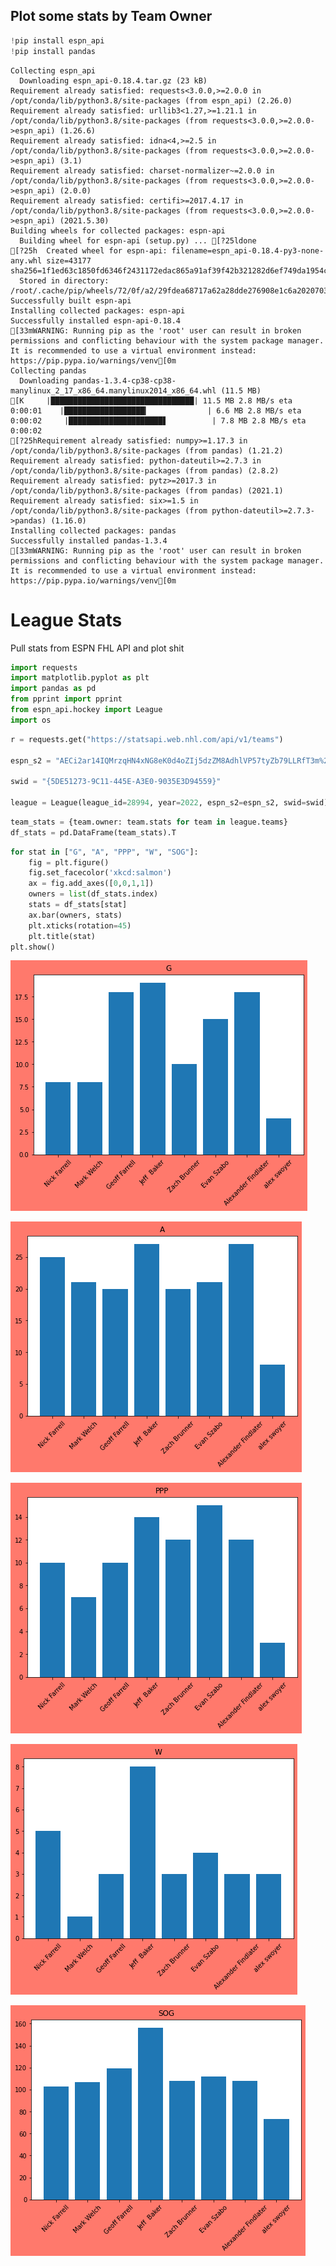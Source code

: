 ## Plot some stats by Team Owner


```python
!pip install espn_api
!pip install pandas
```

    Collecting espn_api
      Downloading espn_api-0.18.4.tar.gz (23 kB)
    Requirement already satisfied: requests<3.0.0,>=2.0.0 in /opt/conda/lib/python3.8/site-packages (from espn_api) (2.26.0)
    Requirement already satisfied: urllib3<1.27,>=1.21.1 in /opt/conda/lib/python3.8/site-packages (from requests<3.0.0,>=2.0.0->espn_api) (1.26.6)
    Requirement already satisfied: idna<4,>=2.5 in /opt/conda/lib/python3.8/site-packages (from requests<3.0.0,>=2.0.0->espn_api) (3.1)
    Requirement already satisfied: charset-normalizer~=2.0.0 in /opt/conda/lib/python3.8/site-packages (from requests<3.0.0,>=2.0.0->espn_api) (2.0.0)
    Requirement already satisfied: certifi>=2017.4.17 in /opt/conda/lib/python3.8/site-packages (from requests<3.0.0,>=2.0.0->espn_api) (2021.5.30)
    Building wheels for collected packages: espn-api
      Building wheel for espn-api (setup.py) ... [?25ldone
    [?25h  Created wheel for espn-api: filename=espn_api-0.18.4-py3-none-any.whl size=43177 sha256=1f1ed63c1850fd6346f2431172edac865a91af39f42b321282d6ef749da1954c
      Stored in directory: /root/.cache/pip/wheels/72/0f/a2/29fdea68717a62a28dde276908e1c6a2020703a67cfea48195
    Successfully built espn-api
    Installing collected packages: espn-api
    Successfully installed espn-api-0.18.4
    [33mWARNING: Running pip as the 'root' user can result in broken permissions and conflicting behaviour with the system package manager. It is recommended to use a virtual environment instead: https://pip.pypa.io/warnings/venv[0m
    Collecting pandas
      Downloading pandas-1.3.4-cp38-cp38-manylinux_2_17_x86_64.manylinux2014_x86_64.whl (11.5 MB)
    [K     |████████████████████████████████| 11.5 MB 2.8 MB/s eta 0:00:01    |██████████████████▎             | 6.6 MB 2.8 MB/s eta 0:00:02     |█████████████████████▋          | 7.8 MB 2.8 MB/s eta 0:00:02
    [?25hRequirement already satisfied: numpy>=1.17.3 in /opt/conda/lib/python3.8/site-packages (from pandas) (1.21.2)
    Requirement already satisfied: python-dateutil>=2.7.3 in /opt/conda/lib/python3.8/site-packages (from pandas) (2.8.2)
    Requirement already satisfied: pytz>=2017.3 in /opt/conda/lib/python3.8/site-packages (from pandas) (2021.1)
    Requirement already satisfied: six>=1.5 in /opt/conda/lib/python3.8/site-packages (from python-dateutil>=2.7.3->pandas) (1.16.0)
    Installing collected packages: pandas
    Successfully installed pandas-1.3.4
    [33mWARNING: Running pip as the 'root' user can result in broken permissions and conflicting behaviour with the system package manager. It is recommended to use a virtual environment instead: https://pip.pypa.io/warnings/venv[0m


# League Stats
Pull stats from ESPN FHL API and plot shit


```python
import requests
import matplotlib.pyplot as plt
import pandas as pd
from pprint import pprint
from espn_api.hockey import League
import os
```


```python
r = requests.get("https://statsapi.web.nhl.com/api/v1/teams")

espn_s2 = "AECi2ar14IQMrzqHN4xNG8eK0d4oZIj5dzZM8AdhlVP57tyZb79LLRfT3m%2FS%2FTYmCl%2FA4T%2BJ9Rm9YOJ3a16Gm0bqhMo%2FocZgVQOL4YsWgpewsYy9Ea9HzFcoB95AFf9EL3Vbcl4AvepgJz669ibJ0hBH1NQW%2Bi0IhGhGnmMWHvgNsyhQ%2F0CWLGstmi9YbbHEM%2BlV4xXQbxMOsZYNPl57S8WJlVmuQQ5p0PpGu26mamtgHAddgwdggBqRDvEZNjXAqkdOFkLjropHaL%2Fdktw2n0o84g5YmDZQiM7nkz%2FfTJcyRg%3D%3D"

swid = "{5DE51273-9C11-445E-A3E0-9035E3D94559}"

league = League(league_id=28994, year=2022, espn_s2=espn_s2, swid=swid)
```


```python
team_stats = {team.owner: team.stats for team in league.teams}
df_stats = pd.DataFrame(team_stats).T
```


```python
for stat in ["G", "A", "PPP", "W", "SOG"]:
    fig = plt.figure()
    fig.set_facecolor('xkcd:salmon')
    ax = fig.add_axes([0,0,1,1])
    owners = list(df_stats.index)
    stats = df_stats[stat]
    ax.bar(owners, stats)
    plt.xticks(rotation=45)
    plt.title(stat)
plt.show()
```


    
![png](output_6_0.png)
    



    
![png](output_6_1.png)
    



    
![png](output_6_2.png)
    



    
![png](output_6_3.png)
    



    
![png](output_6_4.png)
    



```python

```
